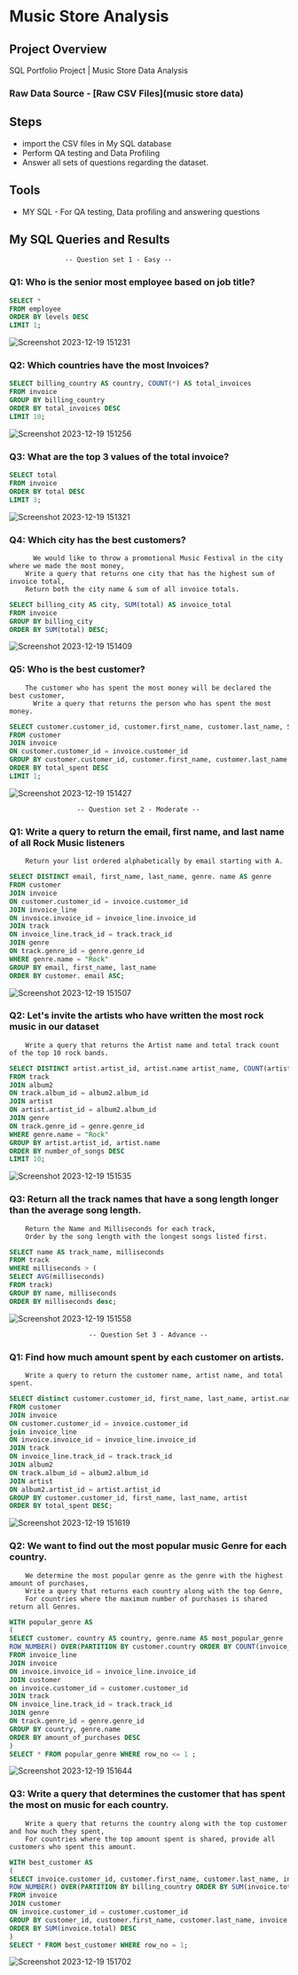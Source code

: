 # Music Store Analysis

## Project Overview

SQL Portfolio Project | Music Store Data Analysis

### Raw Data Source - [Raw CSV Files](music store data)

## Steps

- import the CSV files in My SQL database
- Perform QA testing and Data Profiling
- Answer all sets of questions regarding the dataset.


## Tools

- MY SQL - For QA testing, Data profiling and answering questions

## My SQL Queries and Results

                  -- Question set 1 - Easy --
			
### Q1: Who is the senior most employee based on job title?
```SQL
SELECT *
FROM employee
ORDER BY levels DESC
LIMIT 1;
```
![Screenshot 2023-12-19 151231](https://github.com/SushantKG/Music-Store-Data-Analysis/assets/152982735/8ed340a1-e7ef-4829-9778-0abdc06108e2)

### Q2: Which countries have the most Invoices?
```SQL
SELECT billing_country AS country, COUNT(*) AS total_invoices
FROM invoice
GROUP BY billing_country
ORDER BY total_invoices DESC
LIMIT 10;
```
![Screenshot 2023-12-19 151256](https://github.com/SushantKG/Music-Store-Data-Analysis/assets/152982735/2ee0589a-7fef-4ea2-a3c2-86ad3983f71b)

### Q3: What are the top 3 values of the total invoice?
```SQL
SELECT total
FROM invoice
ORDER BY total DESC
LIMIT 3;
```
![Screenshot 2023-12-19 151321](https://github.com/SushantKG/Music-Store-Data-Analysis/assets/152982735/9b191905-6ef6-4d60-8fd7-3e09f99c01c8)

### Q4: Which city has the best customers?
	      We would like to throw a promotional Music Festival in the city where we made the most money,
        Write a query that returns one city that has the highest sum of invoice total,
        Return both the city name & sum of all invoice totals. 
```SQL
SELECT billing_city AS city, SUM(total) AS invoice_total
FROM invoice
GROUP BY billing_city
ORDER BY SUM(total) DESC;
```
![Screenshot 2023-12-19 151409](https://github.com/SushantKG/Music-Store-Data-Analysis/assets/152982735/f90cdb47-b856-4859-8322-0ac7aed7bfa8)


### Q5: Who is the best customer?
        The customer who has spent the most money will be declared the best customer,
	      Write a query that returns the person who has spent the most money.
```SQL
SELECT customer.customer_id, customer.first_name, customer.last_name, SUM(invoice.total) AS total_spent
FROM customer
JOIN invoice
ON customer.customer_id = invoice.customer_id
GROUP BY customer.customer_id, customer.first_name, customer.last_name
ORDER BY total_spent DESC
LIMIT 1;
```
![Screenshot 2023-12-19 151427](https://github.com/SushantKG/Music-Store-Data-Analysis/assets/152982735/8b66cf1d-6d52-4c3b-bc93-dd77019a9610)

                     -- Question set 2 - Moderate -- 

### Q1: Write a query to return the email, first name, and last name of all Rock Music listeners
        Return your list ordered alphabetically by email starting with A.
```SQL 	
SELECT DISTINCT email, first_name, last_name, genre. name AS genre
FROM customer
JOIN invoice
ON customer.customer_id = invoice.customer_id
JOIN invoice_line
ON invoice.invoice_id = invoice_line.invoice_id
JOIN track 
ON invoice_line.track_id = track.track_id
JOIN genre
ON track.genre_id = genre.genre_id
WHERE genre.name = "Rock"
GROUP BY email, first_name, last_name
ORDER BY customer. email ASC;
```
![Screenshot 2023-12-19 151507](https://github.com/SushantKG/Music-Store-Data-Analysis/assets/152982735/f8e46f72-592f-4f84-9bfc-4521f5229273)


### Q2: Let's invite the artists who have written the most rock music in our dataset
        Write a query that returns the Artist name and total track count of the top 10 rock bands.
```SQL
SELECT DISTINCT artist.artist_id, artist.name artist_name, COUNT(artist.artist_id) AS number_of_songs
FROM track
JOIN album2
ON track.album_id = album2.album_id
JOIN artist
ON artist.artist_id = album2.album_id
JOIN genre
ON track.genre_id = genre.genre_id
WHERE genre.name = "Rock"
GROUP BY artist.artist_id, artist.name
ORDER BY number_of_songs DESC
LIMIT 10;
```
![Screenshot 2023-12-19 151535](https://github.com/SushantKG/Music-Store-Data-Analysis/assets/152982735/c354f4ae-7c06-4de4-a464-9219ed438e6a)

### Q3: Return all the track names that have a song length longer than the average song length.
        Return the Name and Milliseconds for each track,
        Order by the song length with the longest songs listed first.
```SQL       
SELECT name AS track_name, milliseconds
FROM track
WHERE milliseconds > (
SELECT AVG(milliseconds)
FROM track)
GROUP BY name, milliseconds
ORDER BY milliseconds desc;
```
![Screenshot 2023-12-19 151558](https://github.com/SushantKG/Music-Store-Data-Analysis/assets/152982735/818c55a8-16b1-4b3f-885a-264764ea851b)

                        -- Question Set 3 - Advance --

### Q1: Find how much amount spent by each customer on artists.
        Write a query to return the customer name, artist name, and total spent.
```SQL
SELECT distinct customer.customer_id, first_name, last_name, artist.name AS artist, SUM(invoice_line.unit_price * invoice_line.quantity) AS total_spent
FROM customer
JOIN invoice
ON customer.customer_id = invoice.customer_id
join invoice_line
ON invoice.invoice_id = invoice_line.invoice_id
JOIN track
ON invoice_line.track_id = track.track_id
JOIN album2
ON track.album_id = album2.album_id
JOIN artist 
ON album2.artist_id = artist.artist_id
GROUP BY customer.customer_id, first_name, last_name, artist
ORDER BY total_spent DESC;
```
![Screenshot 2023-12-19 151619](https://github.com/SushantKG/Music-Store-Data-Analysis/assets/152982735/2f279049-9102-4067-9466-65f7af89ddfe)

### Q2: We want to find out the most popular music Genre for each country.
        We determine the most popular genre as the genre with the highest amount of purchases,
        Write a query that returns each country along with the top Genre,
        For countries where the maximum number of purchases is shared return all Genres.
```SQL
WITH popular_genre AS
(
SELECT customer. country AS country, genre.name AS most_popular_genre , COUNT(invoice_line.quantity) AS amount_of_purchases,
ROW_NUMBER() OVER(PARTITION BY customer.country ORDER BY COUNT(invoice_line.quantity) DESC) AS row_no
FROM invoice_line
JOIN invoice
ON invoice.invoice_id = invoice_line.invoice_id
JOIN customer
on invoice.customer_id = customer.customer_id
JOIN track
ON invoice_line.track_id = track.track_id
JOIN genre
ON track.genre_id = genre.genre_id
GROUP BY country, genre.name
ORDER BY amount_of_purchases DESC
)
SELECT * FROM popular_genre WHERE row_no <= 1 ;
```
![Screenshot 2023-12-19 151644](https://github.com/SushantKG/Music-Store-Data-Analysis/assets/152982735/6b9b77b8-083f-4849-ab76-9e30a86f5abc)



### Q3: Write a query that determines the customer that has spent the most on music for each country.
        Write a query that returns the country along with the top customer and how much they spent,
        For countries where the top amount spent is shared, provide all customers who spent this amount.
```SQL
WITH best_customer AS
(
SELECT invoice.customer_id, customer.first_name, customer.last_name, invoice.billing_country AS country, SUM(invoice.total) AS total_spent,
ROW_NUMBER() OVER(PARTITION BY billing_country ORDER BY SUM(invoice.total) DESC) AS row_no
FROM invoice
JOIN customer
ON invoice.customer_id = customer.customer_id
GROUP BY customer_id, customer.first_name, customer.last_name, invoice.billing_country, invoice.total
ORDER BY SUM(invoice.total) DESC
)
SELECT * FROM best_customer WHERE row_no = 1;
```
![Screenshot 2023-12-19 151702](https://github.com/SushantKG/Music-Store-Data-Analysis/assets/152982735/3c67e49e-0cfa-479c-a77d-e9f886901e7d)





